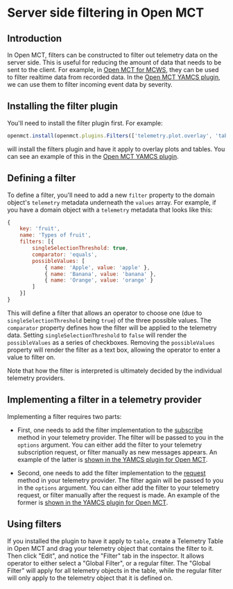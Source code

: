 
# Server side filtering in Open MCT

## Introduction

In Open MCT, filters can be constructed to filter out telemetry data on the server side. This is useful for reducing the amount of data that needs to be sent to the client. For example, in [Open MCT for MCWS](https://github.com/NASA-AMMOS/openmct-mcws/blob/e8846d325cc3f659d8ad58d1d24efaafbe2b6bb7/src/constants.js#L115), they can be used to filter realtime data from recorded data. In the [Open MCT YAMCS plugin](https://github.com/akhenry/openmct-yamcs/blob/9c4ed03e23848db3215fdb6a988ba34b445a3989/src/providers/events.js#L44), we can use them to filter incoming event data by severity.

## Installing the filter plugin

You'll need to install the filter plugin first. For example:

```js
openmct.install(openmct.plugins.Filters(['telemetry.plot.overlay', 'table']));
```

will install the filters plugin and have it apply to overlay plots and tables. You can see an example of this in the [Open MCT YAMCS plugin](https://github.com/akhenry/openmct-yamcs/blob/9c4ed03e23848db3215fdb6a988ba34b445a3989/example/index.js#L58).

## Defining a filter

To define a filter, you'll need to add a new `filter` property to the domain object's `telemetry` metadata underneath the `values` array. For example, if you have a domain object with a `telemetry` metadata that looks like this:

```js
{
    key: 'fruit',
    name: 'Types of fruit',
    filters: [{
        singleSelectionThreshold: true,
        comparator: 'equals',
        possibleValues: [
            { name: 'Apple', value: 'apple' },
            { name: 'Banana', value: 'banana' },
            { name: 'Orange', value: 'orange' }
        ]
    }]
}
```

This will define a filter that allows an operator to choose one (due to `singleSelectionThreshold` being `true`) of the three possible values. The `comparator` property defines how the filter will be applied to the telemetry data.
Setting `singleSelectionThreshold` to `false` will render the `possibleValues` as a series of checkboxes. Removing the `possibleValues` property will render the filter as a text box, allowing the operator to enter a value to filter on.

Note that how the filter is interpreted is ultimately decided by the individual telemetry providers.

## Implementing a filter in a telemetry provider

Implementing a filter requires two parts:

- First, one needs to add the filter implementation to the [subscribe](https://github.com/nasa/openmct/blob/5df7971438acb9e8b933edda2aed432b1b8bb27d/src/api/telemetry/TelemetryAPI.js#L366) method in your telemetry provider. The filter will be passed to you in the `options` argument. You can either add the filter to your telemetry subscription request, or filter manually as new messages appears. An example of the latter is [shown in the YAMCS plugin for Open MCT](https://github.com/akhenry/openmct-yamcs/blob/9c4ed03e23848db3215fdb6a988ba34b445a3989/src/providers/events.js#L95).

- Second, one needs to add the filter implementation to the [request](https://github.com/nasa/openmct/blob/5df7971438acb9e8b933edda2aed432b1b8bb27d/src/api/telemetry/TelemetryAPI.js#L318) method in your telemetry provider. The filter again will be passed to you in the `options` argument. You can either add the filter to your telemetry request, or filter manually after the request is made. An example of the former is [shown in the YAMCS plugin for Open MCT](https://github.com/akhenry/openmct-yamcs/blob/9c4ed03e23848db3215fdb6a988ba34b445a3989/src/providers/historical-telemetry-provider.js#L171).

## Using filters

If you installed the plugin to have it apply to `table`, create a Telemetry Table in Open MCT and drag your telemetry object that contains the filter to it. Then click "Edit", and notice the "Filter" tab in the inspector. It allows operator to either select a "Global Filter", or a regular filter. The "Global Filter" will apply for all telemetry objects in the table, while the regular filter will only apply to the telemetry object that it is defined on.